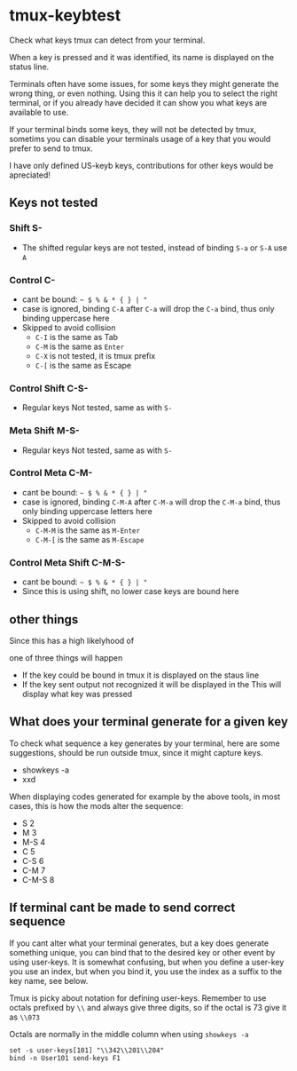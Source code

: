 # tmux-keybtest

Check what keys tmux can detect from your terminal.

When a key is pressed and it was identified, its name is displayed on the
status line.

Terminals often have some issues, for some keys they might generate the
wrong thing, or even nothing. Using this it can help you to select the
right terminal, or if you already have decided it can show you what keys
are available to use.

If your terminal binds some keys, they will not be detected by tmux,
sometims you can disable your terminals usage of a key that you would
prefer to send to tmux.

 I have only defined US-keyb keys, contributions for other keys
 would be apreciated!

## Keys not tested

### Shift S-

- The shifted regular keys are not tested, instead of binding `S-a` or `S-A`
use `A`

### Control C-

- cant be bound: `~ $ % & * { } | "`
- case is ignored, binding `C-A` after `C-a` will drop the `C-a` bind,
thus only binding uppercase here
- Skipped to avoid collision
  - `C-I` is the same as Tab
  - `C-M` is the same as `Enter`
  - `C-X` is not tested, it is tmux prefix
  - `C-[` is the same as Escape

### Control Shift C-S-

- Regular keys Not tested, same as with `S-`

### Meta Shift  M-S-

- Regular keys Not tested, same as with `S-`

### Control Meta  C-M-

- cant be bound: `~ $ % & * { } | "`
- case is ignored, binding `C-M-A` after `C-M-a` will drop the `C-M-a` bind,
thus only binding uppercase letters here
- Skipped to avoid collision
  - `C-M-M` is the same as `M-Enter`
  - `C-M-[` is the same as `M-Escape`

### Control Meta Shift  C-M-S-

- cant be bound: `~ $ % & * { } | "`
- Since this is using shift, no lower case keys are bound here

## other things

Since this has a high likelyhood of

one of three things will happen

- If the key could be bound in tmux it is displayed on the staus line
- If the key sent output not recognized it will be displayed in the
This will display what key was pressed

## What does your terminal generate for a given key

 To check what sequence a key generates by your terminal, here are some
 suggestions, should be run outside tmux, since it might capture keys.

- showkeys -a
- xxd

 When displaying codes generated for example by the above tools,
 in most cases, this is how the mods alter the sequence:

- S       2
- M       3
- M-S     4
- C       5
- C-S     6
- C-M     7
- C-M-S   8

## If terminal cant be made to send correct sequence

 If you cant alter what your terminal generates, but a key does generate
 something unique, you can bind that to the desired key or other event
 by using user-keys. It is somewhat confusing, but when you define a user-key
 you use an index, but when you bind it, you use the index as a suffix
 to the key name, see below.

 Tmux is picky about notation for defining user-keys.
 Remember to use octals prefixed by `\\` and always give three digits,
 so if the octal is 73 give it as `\\073`

 Octals are normally in the middle column when using `showkeys -a`

```tmux
set -s user-keys[101] "\\342\\201\\204"
bind -n User101 send-keys F1
```
